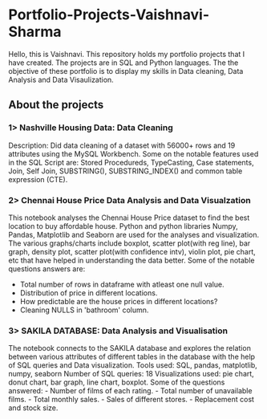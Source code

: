 # Portfolio-Projects-Vaishnavi-Sharma
Hello, this is Vaishnavi. This repository holds my portfolio projects that I have created. 
The projects are in SQL and Python languages. 
The the objective of these portfolio is to display my skills in Data cleaning, Data Analysis and Data Visaulization.

About the projects
---------------------
### 1> Nashville Housing Data: Data Cleaning ###
Description: Did data cleaning of a dataset with 56000+ rows and 19 attributes using the MySQL Workbench. 
Some on the notable features used in the SQL Script are: Stored Procedureds, TypeCasting, Case statements, Join, Self Join, SUBSTRING(), SUBSTRING_INDEX() and common table expression (CTE).

### 2> Chennai House Price Data Analysis and Data Visualzation ###
This notebook analyses the Chennai House Price dataset to find the best location to buy affordable house. Python and python libraries Numpy, Pandas, Matplotlib and Seaborn are used for the analyses and visualization. The various graphs/charts include boxplot, scatter plot(with reg line), bar graph, density plot, scatter plot(with confidence intv), violin plot, pie chart, etc that have helped in understanding the data better. 
Some of the notable questions answers are: 
* Total number of rows in dataframe with atleast one null value.
* Distribution of price in different locations.
* How predictable are the house prices in different locations?
* Cleaning NULLS in 'bathroom' column.

### 3> SAKILA DATABASE: Data Analysis and Visualisation ###
The notebook connects to the SAKILA database and explores the relation between various attributes of different tables in the database with the help of SQL queries and Data visualization.
Tools used: SQL, pandas, matplotlib, numpy, seaborn
Number of SQL queries: 18
Visualizations used: pie chart, donut chart, bar graph, line chart, boxplot.
Some of the questions answered:
                          - Number of films of each rating.
                          - Total number of unavailable films.
                          - Total monthly sales.
                          - Sales of different stores.
                          - Replacement cost and stock size.
